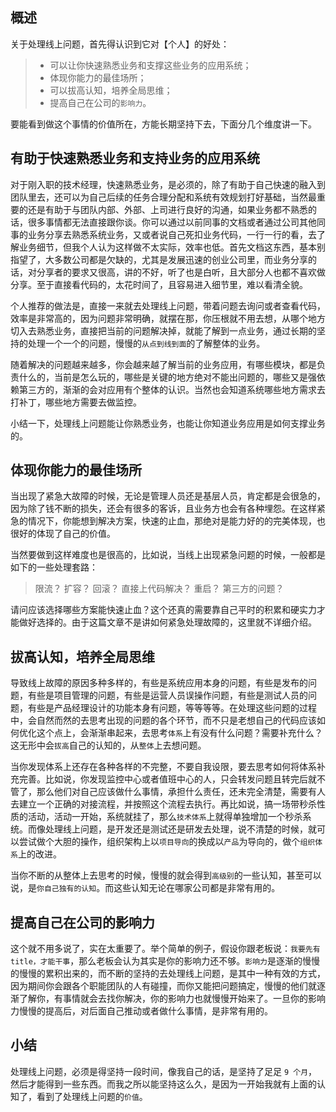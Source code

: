 ## 概述

关于处理线上问题，首先得认识到它对【个人】的好处：

> - 可以让你快速熟悉业务和支撑这些业务的应用系统；
> - 体现你能力的最佳场所；
> - 可以拔高认知，培养全局思维；
> - 提高自己在公司的`影响力`。

要能看到做这个事情的价值所在，方能长期坚持下去，下面分几个维度讲一下。

## 有助于快速熟悉业务和支持业务的应用系统

对于刚入职的技术经理，快速熟悉业务，是必须的，除了有助于自己快速的融入到团队里去，还可以为自己后续的任务合理分配和系统有效规划打好基础，当然最重要的还是有助于与团队内部、外部、上司进行良好的沟通，如果业务都不熟悉的话，很多事情都无法直接跟你谈。你可以通过以前同事的文档或者通过公司其他同事的业务分享去熟悉系统业务，又或者说自己死扣业务代码，一行一行的看，去了解业务细节，但我个人认为这样做不太实际，效率也低。首先文档这东西，基本别指望了，大多数公司都是欠缺的，尤其是发展迅速的创业公司里，而业务分享的话，对分享者的要求又很高，讲的不好，听了也是白听，且大部分人也都不喜欢做分享。至于直接看代码的，太花时间了，且容易进入细节里，难以看清全貌。

个人推荐的做法是，直接一来就去处理线上问题，带着问题去询问或者查看代码，效率是非常高的，因为问题非常明确，就摆在那，你压根就不用去想，从哪个地方切入去熟悉业务，直接把当前的问题解决掉，就能了解到一点业务，通过长期的坚持的处理一个一个的问题，慢慢的`从点到线到面`的了解整体的业务。

随着解决的问题越来越多，你会越来越了解当前的业务应用，有哪些模块，都是负责什么的，当前是怎么玩的，哪些是关键的地方绝对不能出问题的，哪些又是强依赖第三方的，渐渐的会对应用有个整体的认识。当然也会知道系统哪些地方需求去打补丁，哪些地方需要去做监控。

小结一下，处理线上问题能让你熟悉业务，也能让你知道业务应用是如何支撑业务的。

## 体现你能力的最佳场所

当出现了紧急大故障的时候，无论是管理人员还是基层人员，肯定都是会很急的，因为除了钱不断的损失，还会有很多的客诉，且业务方也会有各种埋怨。在这样紧急的情况下，你能想到解决方案，快速的止血，那绝对是能力好的的完美体现，也很好的体现了自己的价值。

当然要做到这样难度也是很高的，比如说，当线上出现紧急问题的时候，一般都是如下的一些处理套路：

> 限流？ 扩容？ 回滚？ 直接上代码解决？ 重启？ 第三方的问题？

请问应该选择哪些方案能快速止血？这个还真的需要靠自己平时的积累和硬实力才能做好选择的。由于这篇文章不是讲如何紧急处理故障的，这里就不详细介绍。

## 拔高认知，培养全局思维

导致线上故障的原因多种多样的，有些是系统应用本身的问题，有些是发布的问题，有些是项目管理的问题，有些是运营人员误操作问题，有些是测试人员的问题，有些是产品经理设计的功能本身有问题，等等等等。在处理这些问题的过程中，会自然而然的去思考出现的问题的各个环节，而不只是老想自己的代码应该如何优化这个点上，会渐渐串起来，去思考`体系`上有没有什么问题？需要补充什么？这无形中会`拔高`自己的认知的，从`整体`上去想问题。

当你发现体系上还存在各种各样的不完整，不要自我设限，要去思考如何将体系补充完善。比如说，你发现监控中心或者值班中心的人，只会转发问题且转完后就不管了，那么他们对自己应该做什么事情，承担什么责任，还未完全清楚，需要有人去建立一个正确的对接流程，并按照这个流程去执行。再比如说，搞一场带秒杀性质的活动，活动一开始，系统就挂了，那么`技术体系`上就得单独增加一个秒杀系统。而像处理线上问题，是开发还是测试还是研发去处理，说不清楚的时候，就可以尝试做个大胆的操作，组织架构上以`项目导向`的换成以`产品`为导向的，做个`组织体系`上的改进。

当你不断的从整体上去思考的时候，慢慢的就会得到`高级别`的一些认知，甚至可以说，是`你自己独有的认知`。而这些认知无论在哪家公司都是非常有用的。

## 提高自己在公司的影响力

这个就不用多说了，实在太重要了。举个简单的例子，假设你跟老板说：`我要先有 title，才能干事`，那么老板会认为其实是你的影响力还不够。`影响力`是逐渐的慢慢的慢慢的累积出来的，而不断的坚持的去处理线上问题，是其中一种有效的方式，因为期间你会跟各个职能团队的人有碰撞，而你又能把问题搞定，慢慢的他们就逐渐了解你，有事情就会去找你解决，你的影响力也就慢慢开始来了。一旦你的影响力慢慢的提高后，对后面自己推动或者做什么事情，是非常有用的。

## 小结

处理线上问题，必须是得坚持一段时间，像我自己的话，是坚持了足足 `9 个月`，然后才能得到一些东西。而我之所以能坚持这么久，是因为一开始我就有上面的认知了，看到了处理线上问题的`价值`。
